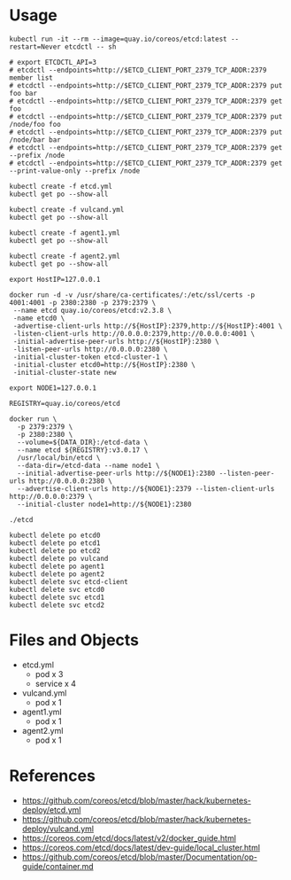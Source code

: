 # Usage

```cli
kubectl run -it --rm --image=quay.io/coreos/etcd:latest --restart=Never etcdctl -- sh

# export ETCDCTL_API=3
# etcdctl --endpoints=http://$ETCD_CLIENT_PORT_2379_TCP_ADDR:2379 member list
# etcdctl --endpoints=http://$ETCD_CLIENT_PORT_2379_TCP_ADDR:2379 put foo bar
# etcdctl --endpoints=http://$ETCD_CLIENT_PORT_2379_TCP_ADDR:2379 get foo
# etcdctl --endpoints=http://$ETCD_CLIENT_PORT_2379_TCP_ADDR:2379 put /node/foo foo
# etcdctl --endpoints=http://$ETCD_CLIENT_PORT_2379_TCP_ADDR:2379 put /node/bar bar
# etcdctl --endpoints=http://$ETCD_CLIENT_PORT_2379_TCP_ADDR:2379 get --prefix /node
# etcdctl --endpoints=http://$ETCD_CLIENT_PORT_2379_TCP_ADDR:2379 get --print-value-only --prefix /node
```

```bootstrap1
kubectl create -f etcd.yml
kubectl get po --show-all

kubectl create -f vulcand.yml
kubectl get po --show-all

kubectl create -f agent1.yml
kubectl get po --show-all

kubectl create -f agent2.yml
kubectl get po --show-all
```

```bootstrap2
export HostIP=127.0.0.1

docker run -d -v /usr/share/ca-certificates/:/etc/ssl/certs -p 4001:4001 -p 2380:2380 -p 2379:2379 \
 --name etcd quay.io/coreos/etcd:v2.3.8 \
 -name etcd0 \
 -advertise-client-urls http://${HostIP}:2379,http://${HostIP}:4001 \
 -listen-client-urls http://0.0.0.0:2379,http://0.0.0.0:4001 \
 -initial-advertise-peer-urls http://${HostIP}:2380 \
 -listen-peer-urls http://0.0.0.0:2380 \
 -initial-cluster-token etcd-cluster-1 \
 -initial-cluster etcd0=http://${HostIP}:2380 \
 -initial-cluster-state new
```

```bootstrap3
export NODE1=127.0.0.1

REGISTRY=quay.io/coreos/etcd

docker run \
  -p 2379:2379 \
  -p 2380:2380 \
  --volume=${DATA_DIR}:/etcd-data \
  --name etcd ${REGISTRY}:v3.0.17 \
  /usr/local/bin/etcd \
  --data-dir=/etcd-data --name node1 \
  --initial-advertise-peer-urls http://${NODE1}:2380 --listen-peer-urls http://0.0.0.0:2380 \
  --advertise-client-urls http://${NODE1}:2379 --listen-client-urls http://0.0.0.0:2379 \
  --initial-cluster node1=http://${NODE1}:2380
```

```bootstrap4
./etcd
```

```cleanup
kubectl delete po etcd0
kubectl delete po etcd1
kubectl delete po etcd2
kubectl delete po vulcand
kubectl delete po agent1
kubectl delete po agent2
kubectl delete svc etcd-client
kubectl delete svc etcd0
kubectl delete svc etcd1
kubectl delete svc etcd2
```

# Files and Objects

* etcd.yml
  * pod x 3
  * service x 4
* vulcand.yml
  * pod x 1
* agent1.yml
  * pod x 1
* agent2.yml
  * pod x 1

# References

* https://github.com/coreos/etcd/blob/master/hack/kubernetes-deploy/etcd.yml
* https://github.com/coreos/etcd/blob/master/hack/kubernetes-deploy/vulcand.yml
* https://coreos.com/etcd/docs/latest/v2/docker_guide.html
* https://coreos.com/etcd/docs/latest/dev-guide/local_cluster.html
* https://github.com/coreos/etcd/blob/master/Documentation/op-guide/container.md
